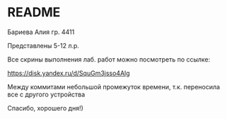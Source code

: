 # README

Бариева Алия гр. 4411

Представлены 5-12 л.р.

Все скрины выполнения лаб. работ можно посмотреть по ссылке:

https://disk.yandex.ru/d/SquGm3jsso4Alg

Между коммитами небольшой промежуток времени, т.к. переносила все с другого устройства

Спасибо, хорошего дня!)

